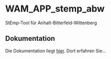# WAM_APP_stemp_abw
StEmp-Tool für Anhalt-Bitterfeld-Wittenberg

## Dokumentation
Die Dokumentation liegt [hier](https://stemp-abw.readthedocs.io). Dort erfahren Sie...